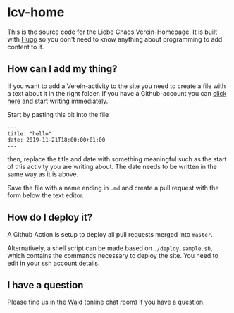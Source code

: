 # lcv-home

This is the source code for the Liebe Chaos Verein-Homepage.
It is built with [Hugo](https://gohugo.io/) so you don't need to know anything 
about programming to add content to it.

## How can I add my thing?

If you want to add a Verein-activity to the site you need to create a file with
a text about it in the right folder. If you have a Github-account you can [click
here](https://github.com/liebechaos/lcv-home/new/master/content/activity) and 
start writing immediately.

Start by pasting this bit into the file

```
---
title: "hello"
date: 2019-11-21T18:00:00+01:00
---
```

then, replace the title and date with something meaningful such as the start of
this activity you are writing about. The date needs to be written in the same way
as it is above.

Save the file with a name ending in `.md` and create a pull request with the
form below the text editor.

## How do I deploy it?

A Github Action is setup to deploy all pull requests merged into `master`.

Alternatively, a shell script can be made based on `./deploy.sample.sh`, which contains 
the commands necessary to deploy the site. You need to edit in your ssh account details.

## I have a question

Please find us in the [Wald](https://wald.liebechaos.org/channel/wald) 
(online chat room) if you have a question.
